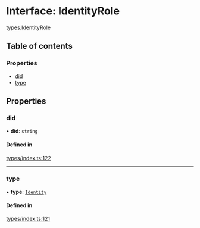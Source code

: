 # Interface: IdentityRole

[types](../wiki/types).IdentityRole

## Table of contents

### Properties

- [did](../wiki/types.IdentityRole#did)
- [type](../wiki/types.IdentityRole#type)

## Properties

### did

• **did**: `string`

#### Defined in

[types/index.ts:122](https://github.com/PolymathNetwork/polymesh-sdk/blob/31dfa0dc/src/types/index.ts#L122)

___

### type

• **type**: [`Identity`](../wiki/types.RoleType#identity)

#### Defined in

[types/index.ts:121](https://github.com/PolymathNetwork/polymesh-sdk/blob/31dfa0dc/src/types/index.ts#L121)
